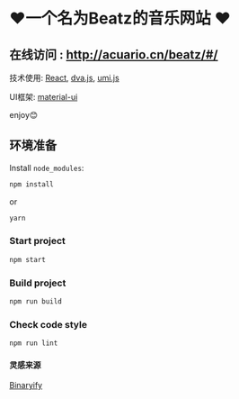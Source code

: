 # ❤一个名为Beatz的音乐网站 ❤

## 在线访问 : http://acuario.cn/beatz/#/

技术使用: [React](https://reactjs.org/), [dva.js](https://dvajs.com/), [umi.js](https://umijs.org/docs)

UI框架:  [material-ui](https://material-ui.com/)

enjoy😊
 
## 环境准备

Install `node_modules`:

```bash
npm install
```

or

```bash
yarn
```



### Start project

```bash
npm start
```

### Build project

```bash
npm run build
```

### Check code style

```bash
npm run lint
```


#### 灵感来源
[Binaryify](https://github.com/Binaryify/NeteaseCloudMusicApi)


 
